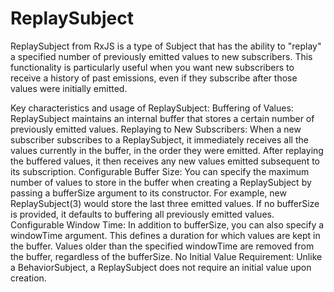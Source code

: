 # ReplaySubject


ReplaySubject from RxJS is a type of Subject that has the ability to "replay" a specified number of previously emitted values to new subscribers. This functionality is particularly useful when you want new subscribers to receive a history of past emissions, even if they subscribe after those values were initially emitted. 


Key characteristics and usage of ReplaySubject:
Buffering of Values:
ReplaySubject maintains an internal buffer that stores a certain number of previously emitted values.
Replaying to New Subscribers:
When a new subscriber subscribes to a ReplaySubject, it immediately receives all the values currently in the buffer, in the order they were emitted. After replaying the buffered values, it then receives any new values emitted subsequent to its subscription.
Configurable Buffer Size:
You can specify the maximum number of values to store in the buffer when creating a ReplaySubject by passing a bufferSize argument to its constructor. For example, new ReplaySubject(3) would store the last three emitted values. If no bufferSize is provided, it defaults to buffering all previously emitted values.
Configurable Window Time:
In addition to bufferSize, you can also specify a windowTime argument. This defines a duration for which values are kept in the buffer. Values older than the specified windowTime are removed from the buffer, regardless of the bufferSize. 
No Initial Value Requirement:
Unlike a BehaviorSubject, a ReplaySubject does not require an initial value upon creation.
